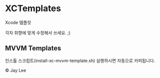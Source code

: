 # XCTemplates
Xcode 템플릿

각자 취향에 맞게 수정해서 쓰세요. ;)


## MVVM Templates
인스톨 스크립트(install-xc-mvvm-template.sh) 실행하시면 자동으로 카피됩니다.

&copy; Jay Lee
